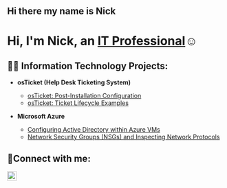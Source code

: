 ## Hi there my name is Nick
<h1>Hi, I'm Nick, an <a href="https://linkedin.com/in/nick-krall">IT Professional</a>☺</h1>

<h2>👨‍💻 Information Technology Projects:</h2>

- <b>osTicket (Help Desk Ticketing System)</b>
  
  - [osTicket: Post-Installation Configuration](https://github.com/NickBot-dev/post-install-config)
  - [osTicket: Ticket Lifecycle Examples](https://github.com/NickBot-dev/ticket-lifecycle)
- <b>Microsoft Azure</b>
  - [Configuring Active Directory within Azure VMs](https://github.com/Nick-Bot-dev/configure-ad)
  - [Network Security Groups (NSGs) and Inspecting Network Protocols](https://github.com/NickBot-dev/azure-network-protocols)

<h2>🤳Connect with me:</h2>

[<img align="left" alt="Josh | LinkedIn" width="22px" src="https://cdn.jsdelivr.net/npm/simple-icons@v3/icons/linkedin.svg" />][linkedin]

[linkedin]: https://linkedin.com/in/nick-krall
